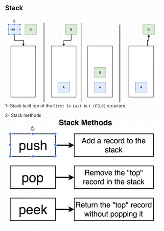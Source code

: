 ## Stack

![stack-1](../../img/stack-1.png)
1- Stack built top of the `First In Last Out (FILO)` structure.

2- Stack methods
![stack-2](../../img/stack-2.png)
